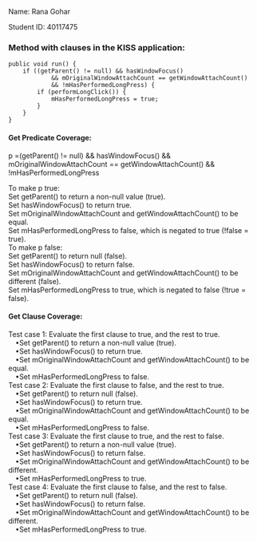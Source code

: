 Name: Rana Gohar

Student ID: 40117475 <br/>

### Method with clauses in the KISS application: <br/>

```
public void run() {
    if ((getParent() != null) && hasWindowFocus()
            && mOriginalWindowAttachCount == getWindowAttachCount()
            && !mHasPerformedLongPress) {
        if (performLongClick()) {
            mHasPerformedLongPress = true;
        }
    }
}
```

#### Get Predicate Coverage:


p =(getParent() != null) && hasWindowFocus() && mOriginalWindowAttachCount == getWindowAttachCount() && !mHasPerformedLongPress <br/>

To make p true:<br/>
Set getParent() to return a non-null value (true).<br/>
Set hasWindowFocus() to return true.<br/>
Set mOriginalWindowAttachCount and getWindowAttachCount() to be equal.<br/>
Set mHasPerformedLongPress to false, which is negated to true (!false = true).<br/>
To make p false:<br/>
Set getParent() to return null (false).<br/>
Set hasWindowFocus() to return false.<br/>
Set mOriginalWindowAttachCount and getWindowAttachCount() to be different (false).<br/>
Set mHasPerformedLongPress to true, which is negated to false (!true = false).<br/>


#### Get Clause Coverage:

Test case 1: Evaluate the first clause to true, and the rest to true.<br/>
&emsp;&bull;Set getParent() to return a non-null value (true).<br/>
&emsp;&bull;Set hasWindowFocus() to return true.<br/>
&emsp;&bull;Set mOriginalWindowAttachCount and getWindowAttachCount() to be equal.<br/>
&emsp;&bull;Set mHasPerformedLongPress to false.<br/>
Test case 2: Evaluate the first clause to false, and the rest to true.<br/>
&emsp;&bull;Set getParent() to return null (false).<br/>
&emsp;&bull;Set hasWindowFocus() to return true.<br/>
&emsp;&bull;Set mOriginalWindowAttachCount and getWindowAttachCount() to be equal.<br/>
&emsp;&bull;Set mHasPerformedLongPress to false.<br/>
Test case 3: Evaluate the first clause to true, and the rest to false.<br/>
&emsp;&bull;Set getParent() to return a non-null value (true).<br/>
&emsp;&bull;Set hasWindowFocus() to return false.<br/>
&emsp;&bull;Set mOriginalWindowAttachCount and getWindowAttachCount() to be different.<br/>
&emsp;&bull;Set mHasPerformedLongPress to true.<br/>
Test case 4: Evaluate the first clause to false, and the rest to false.<br/>
&emsp;&bull;Set getParent() to return null (false).<br/>
&emsp;&bull;Set hasWindowFocus() to return false.<br/>
&emsp;&bull;Set mOriginalWindowAttachCount and getWindowAttachCount() to be different.<br/>
&emsp;&bull;Set mHasPerformedLongPress to true.<br/>



